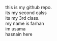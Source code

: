 this is my github repo.<br> its my second calss<br> its my 3rd class.<br> my name is farhan <br> im usama <br> hasnain here
